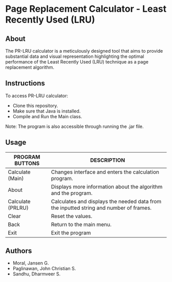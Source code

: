 # Page Replacement Calculator - Least Recently Used (LRU)

## About
The PR-LRU calculator is a meticulously designed tool that aims to provide substantial data and visual representation highlighting the optimal performance of the Least Recently Used (LRU) technique as a page replacement algorithm.

## Instructions
To access PR-LRU calculator:
- Clone this repository.
- Make sure that Java is installed.
- Compile and Run the Main class.

Note: The program is also accessible through running the .jar file.

## Usage
| PROGRAM BUTTONS    | DESCRIPTION                                       |
| ---------------- | ------------------------------------------------- |
| Calculate (Main)        | Changes interface and enters the calculation program.   |
| About       | Displays more information about the algorithm and the program.      |
| Calculate (PRLRU)        | Calculates and displays the needed data from the inputted string and number of frames.          |
| Clear | Reset the values.      |
| Back | Return to the main menu.      |
| Exit | Exit the program      |

## Authors
- Moral, Jansen G.
- Paglinawan, John Christian S.
- Sandhu, Dharmveer S.
